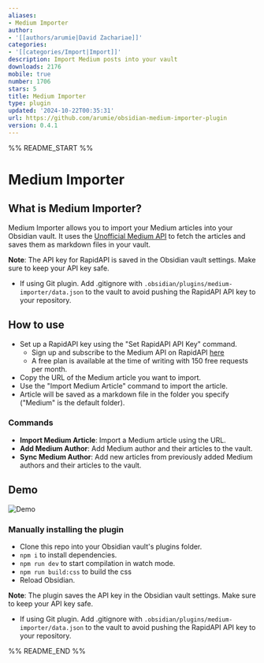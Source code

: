 ```yaml
---
aliases:
- Medium Importer
author:
- '[[authors/arumie|David Zachariae]]'
categories:
- '[[categories/Import|Import]]'
description: Import Medium posts into your vault
downloads: 2176
mobile: true
number: 1706
stars: 5
title: Medium Importer
type: plugin
updated: '2024-10-22T00:35:31'
url: https://github.com/arumie/obsidian-medium-importer-plugin
version: 0.4.1
---
```


%% README_START %%

# Medium Importer

## What is Medium Importer?

Medium Importer allows you to import your Medium articles into your Obsidian vault. It uses the [Unofficial Medium API](https://mediumapi.com/) to fetch the articles and saves them as markdown files in your vault.

**Note**: The API key for RapidAPI is saved in the Obsidian vault settings. Make sure to keep your API key safe. 
- If using Git plugin. Add .gitignore with `.obsidian/plugins/medium-importer/data.json` to the vault to avoid pushing the RapidAPI API key to your repository.

## How to use

- Set up a RapidAPI key using the "Set RapidAPI API Key" command.
    - Sign up and subscribe to the Medium API on RapidAPI [here](https://rapidapi.com/nishujain199719-vgIfuFHZxVZ/api/medium2)
    - A free plan is available at the time of writing with 150 free requests per month.
- Copy the URL of the Medium article you want to import.
- Use the "Import Medium Article" command to import the article.
- Article will be saved as a markdown file in the folder you specify ("Medium" is the default folder).

### Commands

- **Import Medium Article**: Import a Medium article using the URL.
- **Add Medium Author**: Add Medium author and their articles to the vault.
- **Sync Medium Author**: Add new articles from previously added Medium authors and their articles to the vault.

## Demo

![Demo](https://raw.githubusercontent.com/arumie/obsidian-medium-importer-plugin/HEAD/assets/demo.gif)

### Manually installing the plugin

- Clone this repo into your Obsidian vault's plugins folder.
- `npm i` to install dependencies.
- `npm run dev` to start compilation in watch mode.
- `npm run build:css` to build the css
- Reload Obsidian.

**Note**: The plugin saves the API key in the Obsidian vault settings. Make sure to keep your API key safe. 
- If using Git plugin. Add .gitignore with `.obsidian/plugins/medium-importer/data.json` to the vault to avoid pushing the RapidAPI API key to your repository.

%% README_END %%